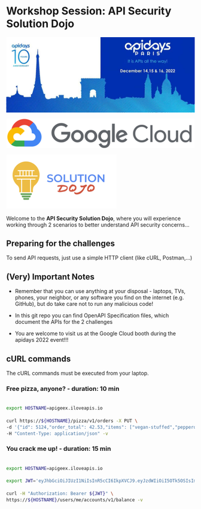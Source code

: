 
# Workshop Session: API Security Solution Dojo

![Solution Dojo](img/enlarge_apidays_2022.jpeg)

![Solution Dojo](img/Google_Cloud_Logo.svg.png)

![Solution Dojo](img/solution-dojo.png)

Welcome to the **API Security Solution Dojo**, where you will experience working
through 2 scenarios to better understand API security concerns...

## Preparing for the challenges

To send API requests, just use a simple HTTP client (like cURL, Postman,...)

## (Very) Important Notes

- Remember that you can use anything at your disposal - laptops, TVs,
phones, your neighbor, or any software you find on the internet (e.g. GitHub),
but do take care not to run any malicious code!

- In this git repo you can find OpenAPI Specification files, which document the APIs for
the 2 challenges

- You are welcome to visit us at the Google Cloud booth during the apidays 2022 event!!!

## cURL commands

The cURL commands must be executed from your laptop.

### Free pizza, anyone? - duration: 10 min

```bash

export HOSTNAME=apigeex.iloveapis.io

curl https://${HOSTNAME}/pizza/v1/orders -X PUT \
-d '{"id": 5124,"order_total": 42.53,"items": ["vegan-stuffed","pepperoni-deep"],"last_updated": 1643383304,"promo_code": null,"payment_status": "PENDING"}' \
-H "Content-Type: application/json" -v
```

### You crack me up! - duration: 15 min

```bash

export HOSTNAME=apigeex.iloveapis.io

export JWT='eyJhbGciOiJIUzI1NiIsInR5cCI6IkpXVCJ9.eyJzdWIiOiI5OTk5OSIsIm5hbWUiOiJQb29yIFZpY3RpbSIsImFkbWluIjpmYWxzZSwiaWF0IjoxNTE2MjM5MDIyfQ.1wOb4doI3_aTxpxtvxrGvBpizJqJuiwjifX5lylZxfw'

curl -H "Authorization: Bearer ${JWT}" \
https://${HOSTNAME}/users/me/accounts/v1/balance -v
```
